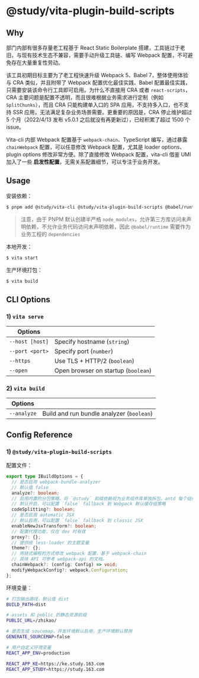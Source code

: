 # @study/vita-plugin-build-scripts

## Why

部门内部有很多存量老工程基于 React Static Boilerplate 搭建，工具链过于老旧，与现有技术生态不兼容，需要手动升级工具链、编写 Webpack 配置，不可避免存在大量重复性劳动。

该工具初期目标主要为了老工程快速升级 Webpack 5、Babel 7，整体使用体验与 CRA 类似，并且附带了 Webpack 配置优化最佳实践、Babel 配置最佳实践，只需要安装该命令行工具即可启用。为什么不直接用 CRA 或者 `react-scripts`，CRA 主要问题是配置不透明，而且很难根据业务需求进行定制（例如 `SplitChunks`），而且 CRA 只能构建单入口的 SPA 应用，不支持多入口，也不支持 SSR 应用，无法满足复杂业务场景需要。更重要的原因是，CRA 停止维护超过 5 个月（2022/4/13 发布 v5.0.1 之后就没有再更新过），已经积累了超过 1500 个 issue。

Vita-cli 内部 Webpack 配置基于 `webpack-chain`、TypeScript 编写，通过暴露 `chainWebpack` 配置，可以任意修改 Webpack 配置，尤其是 loader options、plugin options 修改非常方便。除了直接修改 Webpack 配置，vita-cli 借鉴 UMI 加入了一些 **启发性配置**，无需关系配置细节，可以专注于业务开发。

## Usage

安装依赖：

```bash
$ pnpm add @study/vita-cli @study/vita-plugin-build-scripts @babel/runtime
```

> 注意，由于 PNPM 默认创建半严格 `node_modules`，允许第三方库访问未声明依赖，不允许业务代码访问未声明依赖，因此 `@babel/runtime` 需要作为业务工程的 `dependencies`

本地开发：

```bash
$ vita start
```

生产环境打包：

```bash
$ vita build
```

## CLI Options

### 1) `vita serve`

| Options         |                                     |
| --------------- | ----------------------------------- |
| `--host [host]` | Specify hostname (`string`)         |
| `--port <port>` | Specify port (`number`)             |
| `--https`       | Use TLS + HTTP/2 (`boolean`)        |
| `--open`        | Open browser on startup (`boolean`) |

### 2) `vita build`

| Options     |                                           |
| ----------- | ----------------------------------------- |
| `--analyze` | Build and run bundle analyzer (`boolean`) |

## Config Reference

### 1) `@study/vita-plugin-build-scripts`

配置文件：

```ts
export type IBuildOptions = {
  // 是否启用 webpack-bundle-analyzer
  // 默认值 false
  analyze?: boolean;
  // 启用内置的分包策略，将 `@study` 前缀依赖视为业务组件库单独拆包，antd 每个组件单独拆包，优化缓存
  // 默认开启，可以配置 `false` fallback 到 Webpack 默认缓存组策略
  codeSplitting?: boolean;
  // 是否启用 automatic JSX
  // 默认启用，可以配置 `false` fallback 到 classic JSX
  enableNewJsxTransform?: boolean;
  // 配置代理功能，仅在 dev 时有效
  proxy?: {};
  // 提供给 less-loader 的主题变量
  theme?: {};
  // 用链式编程的方式修改 webpack 配置，基于 webpack-chain
  // 具体 API 可参考 webpack-api 的文档。
  chainWebpack?: (config: Config) => void;
  modifyWebpackConfig?: webpack.Configuration;
};
```

环境变量：

```bash
# 打包输出路径，默认值 dist
BUILD_PATH=dist

# assets 和 public 的静态资源前缀
PUBLIC_URL=/zhikao/

# 是否生成 soucemap，开发环境默认启用，生产环境默认禁用
GENERATE_SOURCEMAP=false

# 用户自定义环境变量
REACT_APP_ENV=production

REACT_APP_KE=https://ke.study.163.com
REACT_APP_STUDY=https://study.163.com
```
